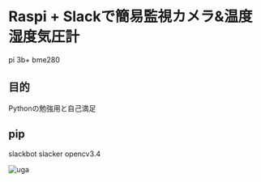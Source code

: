 # Raspi + Slackで簡易監視カメラ&温度湿度気圧計

pi 3b+
bme280

## 目的

Pythonの勉強用と自己満足

## pip

slackbot
slacker
opencv3.4

![uga](https://user-images.githubusercontent.com/49053979/95684326-cdc07000-0c2b-11eb-8d22-cae42e2774a8.gif)
